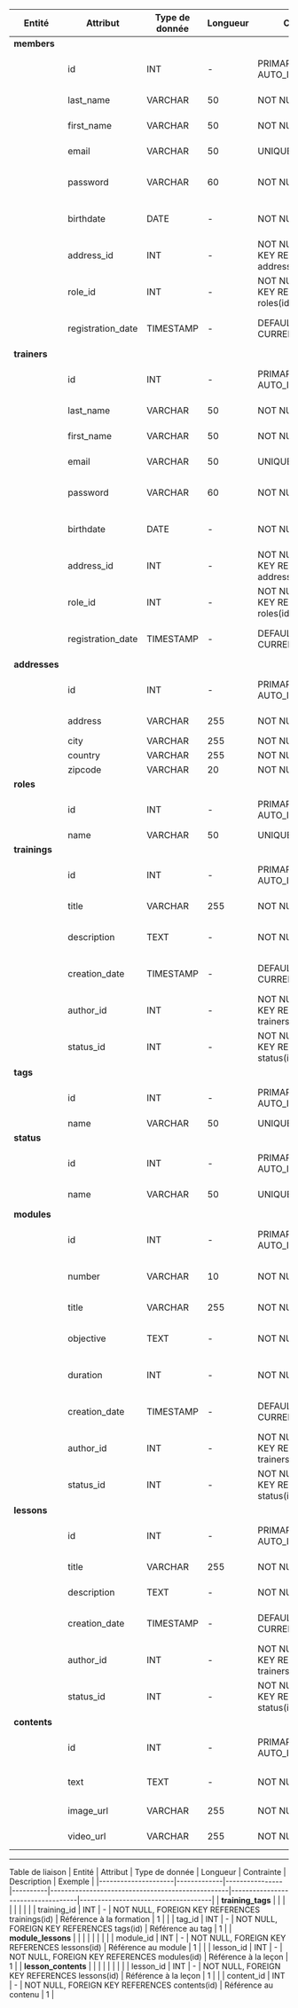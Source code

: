 | Entité      | Attribut          | Type de donnée | Longueur | Contrainte                                       | Description                       | Exemple                             |
|-------------|-------------------|----------------|----------|--------------------------------------------------|-----------------------------------|-------------------------------------|
| **members** |                   |                |          |                                                  |                                   |                                     |
|             | id                | INT            | -        | PRIMARY KEY, AUTO_INCREMENT                      | Identifiant unique du membre      | 1                                   |
|             | last_name         | VARCHAR        | 50       | NOT NULL                                         | Nom du membre                     | Dupont                              |
|             | first_name        | VARCHAR        | 50       | NOT NULL                                         | Prénom du membre                  | Jean                                |
|             | email             | VARCHAR        | 50       | UNIQUE, NOT NULL                                 | Email du membre                   | jean.dupont@example.com             |
|             | password          | VARCHAR        | 60       | NOT NULL                                         | Mot de passe haché du membre      | `$2y$10$sH28l1j2nNZ51y40C1SyceN...` |
|             | birthdate         | DATE           | -        | NOT NULL                                         | Date de naissance du membre       | 1996-05-19                          |
|             | address_id        | INT            | -        | NOT NULL, FOREIGN KEY REFERENCES addresses(id)   | Référence à l'adresse du membre   | 1                                   |
|             | role_id           | INT            | -        | NOT NULL, FOREIGN KEY REFERENCES roles(id)       | Référence au rôle du membre       | 1                                   |
|             | registration_date | TIMESTAMP      | -        | DEFAULT CURRENT_TIMESTAMP                        | Date d'inscription du membre      | 2024-05-24 12:34:56                 |
| **trainers**|                   |                |          |                                                  |                                   |                                     |
|             | id                | INT            | -        | PRIMARY KEY, AUTO_INCREMENT                      | Identifiant unique du formateur   | 1                                   |
|             | last_name         | VARCHAR        | 50       | NOT NULL                                         | Nom du formateur                  | Tipont                              |
|             | first_name        | VARCHAR        | 50       | NOT NULL                                         | Prénom du formateur               | Kevin                               |
|             | email             | VARCHAR        | 50       | UNIQUE, NOT NULL                                 | Email du formateur                | kvn.tipon@example.com               |
|             | password          | VARCHAR        | 60       | NOT NULL                                         | Mot de passe haché du formateur   | `$2y$10$fB28l1j2nNZ53y30C1SyceN...` |
|             | birthdate         | DATE           | -        | NOT NULL                                         | Date de naissance du formateur    | 1987-03-11                          |
|             | address_id        | INT            | -        | NOT NULL, FOREIGN KEY REFERENCES addresses(id)   | Référence à l'adresse du formateur | 2                                   |
|             | role_id           | INT            | -        | NOT NULL, FOREIGN KEY REFERENCES roles(id)       | Référence au rôle du formateur    | 2                                   |
|             | registration_date | TIMESTAMP      | -        | DEFAULT CURRENT_TIMESTAMP                        | Date d'inscription du formateur   | 2023-08-22 11:30:33                 |
| **addresses** |                 |                |          |                                                  |                                   |                                     |
|             | id                | INT            | -        | PRIMARY KEY, AUTO_INCREMENT                      | Identifiant unique de l'adresse   | 1                                   |
|             | address           | VARCHAR        | 255      | NOT NULL                                         | Adresse détaillée                 | 123 Main St                         |
|             | city              | VARCHAR        | 255      | NOT NULL                                         | Ville                             | Paris                               |
|             | country           | VARCHAR        | 255      | NOT NULL                                         | Pays                              | France                              |
|             | zipcode           | VARCHAR        | 20       | NOT NULL                                         | Code postal                       | 75001                               |
| **roles**   |                   |                |          |                                                  |                                   |                                     |
|             | id                | INT            | -        | PRIMARY KEY, AUTO_INCREMENT                      | Identifiant unique du rôle        | 1                                   |
|             | name              | VARCHAR        | 50       | UNIQUE, NOT NULL                                 | Nom du rôle                       | Student                             |
| **trainings**|                  |                |          |                                                  |                                   |                                     |
|             | id                | INT            | -        | PRIMARY KEY, AUTO_INCREMENT                      | Identifiant unique de la formation | 1                                   |
|             | title             | VARCHAR        | 255      | NOT NULL                                         | Titre de la formation             | Introduction au CSS                 |
|             | description       | TEXT           | -        | NOT NULL                                         | Description de la formation       | Apprendre les bases du CSS          |
|             | creation_date     | TIMESTAMP      | -        | DEFAULT CURRENT_TIMESTAMP                        | Date de création de la formation  | 2024-05-24 12:34:56                 |
|             | author_id         | INT            | -        | NOT NULL, FOREIGN KEY REFERENCES trainers(id)    | Identifiant du formateur          | 1                                   |
|             | status_id         | INT            | -        | NOT NULL, FOREIGN KEY REFERENCES status(id)      | Référence au statut de la formation | 1                                   |
| **tags**    |                   |                |          |                                                  |                                   |                                     |
|             | id                | INT            | -        | PRIMARY KEY, AUTO_INCREMENT                      | Identifiant unique du tag         | 1                                   |
|             | name              | VARCHAR        | 50       | UNIQUE, NOT NULL                                 | Nom du tag                        | CSS                                 |
| **status**  |                   |                |          |                                                  |                                   |                                     |
|             | id                | INT            | -        | PRIMARY KEY, AUTO_INCREMENT                      | Identifiant unique du statut      | 1                                   |
|             | name              | VARCHAR        | 50       | UNIQUE, NOT NULL                                 | Nom du statut                     | Draft                               |
| **modules** |                   |                |          |                                                  |                                   |                                     |
|             | id                | INT            | -        | PRIMARY KEY, AUTO_INCREMENT                      | Identifiant unique du module      | 1                                   |
|             | number            | VARCHAR        | 10       | NOT NULL                                         | Numéro de version du module       | 1.0                                 |
|             | title             | VARCHAR        | 255      | NOT NULL                                         | Titre du module                   | Module : Les bases du CSS           |
|             | objective         | TEXT           | -        | NOT NULL                                         | Objectif pédagogique du module    | Être à l'aise avec les sélecteurs CSS |
|             | duration          | INT            | -        | NOT NULL                                         | Durée totale du module en heures  | 5                                   |
|             | creation_date     | TIMESTAMP      | -        | DEFAULT CURRENT_TIMESTAMP                        | Date de création du module        | 2024-05-24 12:34:56                 |
|             | author_id         | INT            | -        | NOT NULL, FOREIGN KEY REFERENCES trainers(id)    | Identifiant du formateur          | 1                                   |
|             | status_id         | INT            | -        | NOT NULL, FOREIGN KEY REFERENCES status(id)      | Référence au statut du module     | 1                                   |
| **lessons** |                   |                |          |                                                  |                                   |                                     |
|             | id                | INT            | -        | PRIMARY KEY, AUTO_INCREMENT                      | Identifiant unique de la leçon    | 1                                   |
|             | title             | VARCHAR        | 255      | NOT NULL                                         | Titre de la leçon                 | Introduction au CSS                 |
|             | description       | TEXT           | -        | NOT NULL                                         | Description de la leçon           | Cette leçon couvre les bases du CSS |
|             | creation_date     | TIMESTAMP      | -        | DEFAULT CURRENT_TIMESTAMP                        | Date de création de la leçon      | 2024-05-24 12:34:56                 |
|             | author_id         | INT            | -        | NOT NULL, FOREIGN KEY REFERENCES trainers(id)    | Identifiant du formateur          | 1                                   |
|             | status_id         | INT            | -        | NOT NULL, FOREIGN KEY REFERENCES status(id)      | Référence au statut de la leçon   | 1                                   |
| **contents**|                   |                |          |                                                  |                                   |                                     |
|             | id                | INT            | -        | PRIMARY KEY, AUTO_INCREMENT                      | Identifiant unique du contenu     | 1                                   |
|             | text              | TEXT           | -        | NOT NULL                                         | Contenu texte                     | <p>Ce contenu explique...</p>       |
|             | image_url         | VARCHAR        | 255      | NOT NULL                                         | URL de l'image                    | https://example.com/image.jpg       |
|             | video_url         | VARCHAR        | 255      | NOT NULL                                         | URL de la vidéo                   | https://example.com/video.mp4       |
----------
Table de liaison
| Entité              | Attribut    | Type de donnée | Longueur | Contrainte                                       | Description                       | Exemple                             |
|---------------------|-------------|----------------|----------|--------------------------------------------------|-----------------------------------|-------------------------------------|
| **training_tags**   |             |                |          |                                                  |                                   |                                     |
|                     | training_id | INT            | -        | NOT NULL, FOREIGN KEY REFERENCES trainings(id)   | Référence à la formation          | 1                                   |
|                     | tag_id      | INT            | -        | NOT NULL, FOREIGN KEY REFERENCES tags(id)        | Référence au tag                  | 1                                   |
| **module_lessons**  |             |                |          |                                                  |                                   |                                     |
|                     | module_id   | INT            | -        | NOT NULL, FOREIGN KEY REFERENCES lessons(id)     | Référence au module               | 1                                   |
|                     | lesson_id   | INT            | -        | NOT NULL, FOREIGN KEY REFERENCES modules(id)     | Référence à la leçon              | 1                                   |
| **lesson_contents** |             |                |          |                                                  |                                   |                                     |
|                     | lesson_id   | INT            | -        | NOT NULL, FOREIGN KEY REFERENCES lessons(id)     | Référence à la leçon              | 1                                   |
|                     | content_id  | INT            | -        | NOT NULL, FOREIGN KEY REFERENCES contents(id)    | Référence au contenu              | 1                                   |
